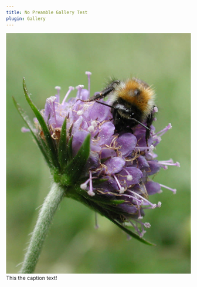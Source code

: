 ```yaml
---
title: No Preamble Gallery Test
plugin: Gallery
---
```

![Alt Text Goes Here](test_image_994x1294.jpg "Image Title Goes Here") This the caption text!